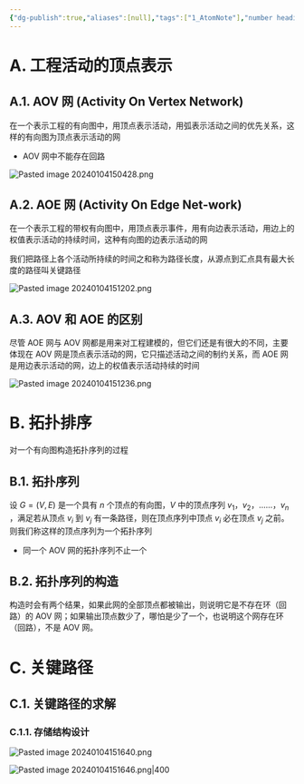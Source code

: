 ```yaml
---
{"dg-publish":true,"aliases":[null],"tags":["1_AtomNote"],"number headings":"auto, first-level 1, max 6, A.1.","Created-Date":"2024-01-04 15:04:06","Modified-Date":"2024-04-18 11:53:24","permalink":"/A01_Lessons/Ab01_数据结构/拓扑排序和关键路径/","dgPassFrontmatter":true}
---
```




# A. 工程活动的顶点表示



## A.1. AOV 网 (Activity On Vertex Network)

在一个表示工程的有向图中，用顶点表示活动，用弧表示活动之间的优先关系，这样的有向图为顶点表示活动的网

- AOV 网中不能存在回路

![Pasted image 20240104150428.png](/img/user/Z02_ObFiles/Attachments/Pasted%20image%2020240104150428.png)



## A.2. AOE 网 (Activity On Edge Net-work)
在一个表示工程的带权有向图中，用顶点表示事件，用有向边表示活动，用边上的权值表示活动的持续时间，这种有向图的边表示活动的网


我们把路径上各个活动所持续的时间之和称为路径长度，从源点到汇点具有最大长度的路径叫关键路径



![Pasted image 20240104151202.png](/img/user/Z02_ObFiles/Attachments/Pasted%20image%2020240104151202.png)




## A.3. AOV 和 AOE 的区别


尽管 AOE 网与 AOV 网都是用来对工程建模的，但它们还是有很大的不同，主要体现在 AOV 网是顶点表示活动的网，它只描述活动之间的制约关系，而 AOE 网是用边表示活动的网，边上的权值表示活动持续的时间


![Pasted image 20240104151236.png](/img/user/Z02_ObFiles/Attachments/Pasted%20image%2020240104151236.png)






# B. 拓扑排序

对一个有向图构造拓扑序列的过程

## B.1. 拓扑序列

设 $G=(V,E)$ 是一个具有 $n$ 个顶点的有向图，$V$ 中的顶点序列 $v_1 ，v_2 ，……，v_n$ ，满足若从顶点 $v_i$ 到 $v_j$ 有一条路径，则在顶点序列中顶点 $v_i$ 必在顶点 $v_j$ 之前。则我们称这样的顶点序列为一个拓扑序列

- 同一个 AOV 网的拓扑序列不止一个



## B.2. 拓扑序列的构造


构造时会有两个结果，如果此网的全部顶点都被输出，则说明它是不存在环（回路）的 AOV 网；如果输出顶点数少了，哪怕是少了一个，也说明这个网存在环（回路），不是 AOV 网。





# C. 关键路径


## C.1. 关键路径的求解



### C.1.1. 存储结构设计

![Pasted image 20240104151640.png](/img/user/Z02_ObFiles/Attachments/Pasted%20image%2020240104151640.png)


![Pasted image 20240104151646.png|400](/img/user/Z02_ObFiles/Attachments/Pasted%20image%2020240104151646.png)